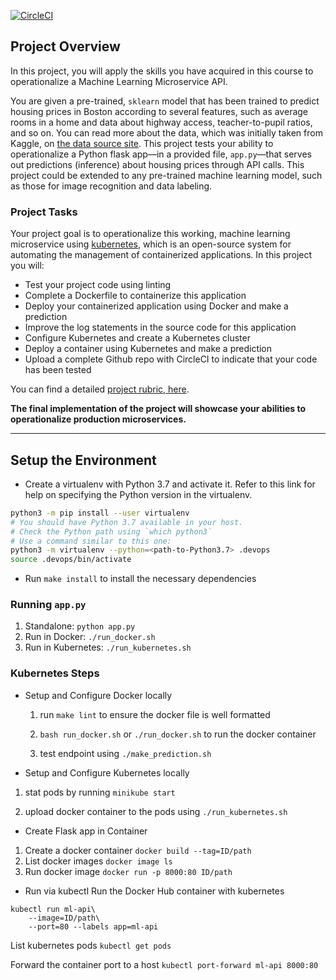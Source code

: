 [![CircleCI](https://dl.circleci.com/status-badge/img/gh/queensk/project-ml-microservice-kubernetes/tree/main.svg?style=svg)](https://dl.circleci.com/status-badge/redirect/gh/queensk/project-ml-microservice-kubernetes/tree/main)

## Project Overview

In this project, you will apply the skills you have acquired in this course to operationalize a Machine Learning Microservice API. 

You are given a pre-trained, `sklearn` model that has been trained to predict housing prices in Boston according to several features, such as average rooms in a home and data about highway access, teacher-to-pupil ratios, and so on. You can read more about the data, which was initially taken from Kaggle, on [the data source site](https://www.kaggle.com/c/boston-housing). This project tests your ability to operationalize a Python flask app—in a provided file, `app.py`—that serves out predictions (inference) about housing prices through API calls. This project could be extended to any pre-trained machine learning model, such as those for image recognition and data labeling.

### Project Tasks

Your project goal is to operationalize this working, machine learning microservice using [kubernetes](https://kubernetes.io/), which is an open-source system for automating the management of containerized applications. In this project you will:
* Test your project code using linting
* Complete a Dockerfile to containerize this application
* Deploy your containerized application using Docker and make a prediction
* Improve the log statements in the source code for this application
* Configure Kubernetes and create a Kubernetes cluster
* Deploy a container using Kubernetes and make a prediction
* Upload a complete Github repo with CircleCI to indicate that your code has been tested

You can find a detailed [project rubric, here](https://review.udacity.com/#!/rubrics/2576/view).

**The final implementation of the project will showcase your abilities to operationalize production microservices.**

---

## Setup the Environment

* Create a virtualenv with Python 3.7 and activate it. Refer to this link for help on specifying the Python version in the virtualenv. 
```bash
python3 -m pip install --user virtualenv
# You should have Python 3.7 available in your host. 
# Check the Python path using `which python3`
# Use a command similar to this one:
python3 -m virtualenv --python=<path-to-Python3.7> .devops
source .devops/bin/activate
```
* Run `make install` to install the necessary dependencies

### Running `app.py`

1. Standalone:  `python app.py`
2. Run in Docker:  `./run_docker.sh`
3. Run in Kubernetes:  `./run_kubernetes.sh`

### Kubernetes Steps

* Setup and Configure Docker locally
    1. run `make lint` to ensure the docker file is well formatted

    2. `bash run_docker.sh` or `./run_docker.sh` to run the docker container

    3. test endpoint using `./make_prediction.sh`

* Setup and Configure Kubernetes locally
1. stat pods by running `minikube start`

2. upload docker container to the pods using `./run_kubernetes.sh`

* Create Flask app in Container
1. Create a docker container `docker build --tag=ID/path`
2. List docker images `docker image ls`
3. Run docker image `docker run -p 8000:80 ID/path`
* Run via kubectl
Run the Docker Hub container with kubernetes
```
kubectl run ml-api\
	--image=ID/path\
	--port=80 --labels app=ml-api
```

List kubernetes pods `kubectl get pods`

Forward the container port to a host `kubectl port-forward ml-api 8000:80`